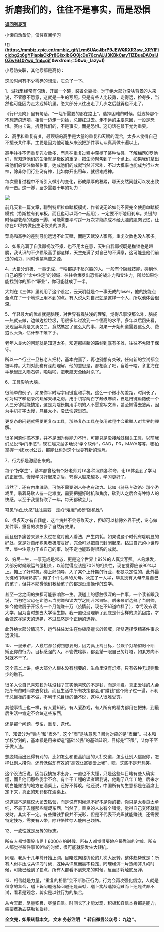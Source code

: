 # 折磨我们的，往往不是事实，而是恐惧

[**返回列表页**](/gzh/九边)

小懒自动备份，仅供查阅学习

****![](https://mmbiz.qpic.cn/mmbiz_gif/Lvm6UAoJibrP9JEWQRXR3swLXRYlFicicbg2q6gYPiapiaCkPr8GibxibGO0jcDe76cnAUJ3KBkCmyTIZBueDAOslJ0Zw/640?wx_fmt=gif
&wxfrom;=5&wx;_lazy=1)****

小号防失联，其他号都是高仿：

  

这段时间有不少零碎的想法，汇总了一下。

1、游戏里经常有句话，开局一个碗，装备全靠捡。对于绝大部分没啥背景的人来说，不管愿不愿意，这就是一生的写照。只是有些人比较勇，走得远，捡得多，当然也可能因为走太远掉坑里。绝大部分人往出走了几步之后就再也不走了。  

《行尸走肉》里有句话，“一切所需要的都在路上”，选择困难的时候，就选择那个不想选的选项，相信一边走一边捡，总能扛过去。走不远的主要原因，一般是恐惧。赛内卡说，折磨我们的，不是事实，而是恐惧。这句话在眼下尤为重要。

2、高手和重复有关，最顶级的高手是大量的重复和天赋的混合，太多人觉得自己不擅长某件事，主要是因为他可能从来没把那件事认认真真做十遍以上。

高手往往不但重复的次数多，而且在重复过程中获得了某种快感。了解梅西C罗他们，就知道他们的生活就是极致的重复，把生命聚焦到了一个点上。如果我们拿出来他们的专注做某件事，达成他们的成就当然非常难，不过大概率也能成为行业大神，除非你们行业没有神，比如你开出租车，就很难成神。

每次重复过程中不断引入微小的变化，形成厚厚的积累，哪天突然间就可以发出致命一击。这一脚，至少需要十年的功力：

![](https://mmbiz.qpic.cn/mmbiz_png/INpibEpTBzYeCs9HZ8Esb8D65Yiceq2swFuB3ltuwXpWIRMQRpoib7iagac6WGnd9jQ0ib8licDQYf2QzSaaicic1tWwyA/640?wx_fmt=png)

前几天看一篇文章，聊到特斯拉单踏板模式，作者说无论如何不要完全使用单踏板模式（特斯拉有刹车板，而且也可以两个一起用），一定要不断地用刹车。关键的时候那救命的极限一脚，可能需要平时踩一万次才能练成不经大脑的肌肉记忆，让你在0.1秒内做出生死攸关的决责。

菜鸟和高手的差别可能远远不止天赋，而是天赋没人家高，重复次数也没人家多。

3、如果充满了自我鄙视改不掉，也不用太在意，天生自我鄙视既是枷锁也是翅膀，我认识的不少顶级高手都这样，天生充满了对自己的不满意，这可能是他们前进的动力，同时也是痛苦之源。

4、大部分消极、一事无成、干啥都提不起兴趣的人，一般有个隐藏技能，碰到他自己的那个“命中注定”的领域，往往会爆发出恐怖的战斗力和专注力，所以如果你能找到你的那个“职业”，你可能就成了一半。

大刘在《三体》里利用了这个设定，云天明就是个一事无成的loser，他的技能点全点在了一个地球上用不到的点。有人说大刘自己就是这样一个人，所以他体会很深。

5、年轻最大的优点就是脑残，对世界有着肤浅的理解，觉得凡事没那么难，脑袋一热就去做，边做边捡垃圾，用很多年过渡到一个很高的水平。多年以后回头看，发现当年真是又勇又二，竟然搞定了这么大的事，如果一开始知道需要这么久、费这么大劲，估计都不难下手。

老年人最大的问题就是知道太多，知道那些新的路线到底有多难，往往不免限于保守。

所以一个行业一旦被老人把持，基本完蛋了，再也别想有突破，任何新的尝试都会被叫停。大刘对此也有深刻理解，他的意思是，都枪毙了吧，留着干啥。章北海在手枪里压入陨石弹，啪啪啪，把老航天全给射杀了。

6、工具影响大脑。

很简单的例子，如果你平时写字用键盘和手机，这么一个微小的差距，时间长了，你对码字和记录的理解天壤之别。用手机写两百字超级麻烦，但是用键盘随便一个人三分钟就能搞定，这是为啥长期用手机的人不愿意写文章，甚至懒得去搜索，因为手机打字太慢，屏幕太小，没法快速浏览。

更复杂的问题就需要更复杂工具，那些复杂工具在使用过程中会重塑人对世界的理解。

很多问题你搞不定，并不是因为你能力不行，可能只是没接触过相关工具。以前我们总说“学门手艺”，现在越来越多地说“学个软件”，CAD，PR，MAYA等等，哪怕掌握一堆Excel公式，都能让你对这个世界有新的理解。

7、行为都是激励出来的。

每个“好学生”，基本都曾经有个好老师对TA各种照顾各种夸，让TA体会到了学习的正反馈。慢慢学习好起来之后，夸得人越来越多，学习更好了。

当然了，还有内生激励，可能不需要别人夸也有动力。比如《骑马与砍杀》那个游戏里，骑着马砍人有一定难度，需要把握好时机和角度，砍到人之后会有种惊人的快感，以至于我坚持砍了一年，每天都砍会儿。

可见“内生快感”往往需要一定的“难度”或者“随机性”。

8、很多天才有自闭症，这个病并不会导致天才，但却可以排除外界干扰，专心做某件事，重复的次数多了自然有效果。

而且很多痛苦来源于太过在意对他人看法，产生内耗。如果说这个时代有啥明显的好处，就是对自闭症患者极度友好，完全可以把自己封闭起来，钻进自己的小世界里，集中注意力干点自己的事，说不定也能取得很高的成就。

9、穷尽一生，一事无成是常态，更是这个世界上99%的人真实写照。人的爆发，大部分时候跟运气强相关，以前觉得应该是70%的相关性，现在觉得应该90%以上。摊上了好时机，碰上好领导，入了某个上升期的行业，都是决定性的。此外最关键的“卵巢彩票”，摊了个什么样的父母，决定了一大半，毕竟没有父母不爱自己的孩子，但并不妨碍他们教给孩子的都是没法操作的玄学。

甚至一念之间的抉择可能影响你一生。我碰上的感触很深的一件事，一个读者跟我说，当初他父母在让他去当厨师和读大学之间非常纠结。后来果断选择了当厨师，如今他做厨子开饭店一个月能赚十万（疫情前，现在不知道咋样了），幸亏没去读大学，因为当时想去大学读生物。我一直也没理解了到底是什么样的决策回路，才会做这样逆天的选择，不过显然是个正确的选择。

此外绝大部分情况下，运气往往发生在你极度擅长的领域，所以选择专精某件事永远没错。

10、一般来讲，人最后都会得到想要的，因为真正的目标，会跟个灯塔似的不断矫正你的行为。目标感强的人，不管做啥事，都会望一眼自己的灯塔，如果方向不对就不干了。

这个意义上讲，绝大部分人根本没有想要的，生命里没有灯塔，只有各种无规则散步的礁石。

很多人说自己喜欢钱为啥没钱？其实他喜欢的不是钱，而是消费。真正爱钱的人会把所有的时间拿去换钱，而且生活中所有决策都会用“赚钱”这个筛子过一遍，不利于总目标的事不做，不利于总目标的话不说，这种人很难受穷。

其他事情上也一样，有人爱知识，有人爱游戏，有人所有的精力都用在把妹，到最后生活中肯定不会缺这些东西。

还是那个问题，专注，重复、迭代。

11、知识分为“表内”和“表外”，这个“表”是啥意思？因为对应的是“表面”。书本和学校学到的，基本都是用来塑造“基础公民”的基础知识，目标是“下限”，让你不至于做人渣。

想脱颖而出还得有别的，比如怎么和更高阶层的人打交道，怎么让别人信服你，怎样让别人捞你，还有低俗却有效的“高效让富婆爱上我”，嗯，这些不是开玩笑。

这个没法细说，因为我搞技术出身，一直也不太懂，只是这些年目睹有些人确实懂，而且他们那些我学不会。有个干工程的读者跟我说，他跑了八年工地，后来才明白能赚钱的地方在酒桌上，还好不算晚。他还说，中国所有的生意都是在酒席上定下来，真正的知识都在酒桌上。

说这些不是建议大家去钻营，而是说有时候混不好不是你的错，你只是太善良太单纯，不屑于去懂那些龌龊东西。当然了，善良的人总有个错觉，觉得自己变坏就能发财，其实不一定。有些赚钱手段并不光彩，但是不代表不光彩就能赚钱，还需要特定技巧，需要有人带，除非悟性惊人能自己领悟。

12、一致性就是反转的标志。

所有人都觉得股市要上6000点的时候，所有人都觉得房地产最靠谱的时候，所有人都觉得某件事100%的时候，很可能就要发生大转机。

同理，我从十几年前开始上网，目睹过网络舆论的几次大反转，整体趋势就是：所有人似乎达成共识的时候，这种共识反而最不稳定。同理经济一片热闹非凡的时候，可能已经到了顶点，所有人都看不到未来的时候，反而即将触底反弹。

13、相信就是力量，“重复的相信”会不断修正行为，行为会再次强化信念，人就是信念的集合，碰上新问题选择回避还是面对，碰上挑战选择迎难而上还是试都不试，看着是观念，其实是以往行为的集合。

从今天起，尽量积极，尽量自信。时间长了才能发现，积极和自信本身都是能力，需要费劲去获取和维持。  

 **全文完，如果转载本文， **文末** 务必注明：“ **转自微信公众号：** **九边** ”。**

 ****


